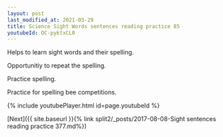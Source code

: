 ```yaml
---
layout: post
last_modified_at: 2021-03-29
title: Science Sight Words sentences reading practice 85
youtubeId: OC-pyktxCL0
---
```

 
 
Helps to learn sight words and their spelling.

Opportunitiy to repeat the spelling. 

Practice spelling. 
 
Practice for spelling bee competitions. 
 
{% include youtubePlayer.html id=page.youtubeId %}
 
 

[Next]({{ site.baseurl }}{% link  split2/_posts/2017-08-08-Sight sentences reading practice 377.md%})
 
